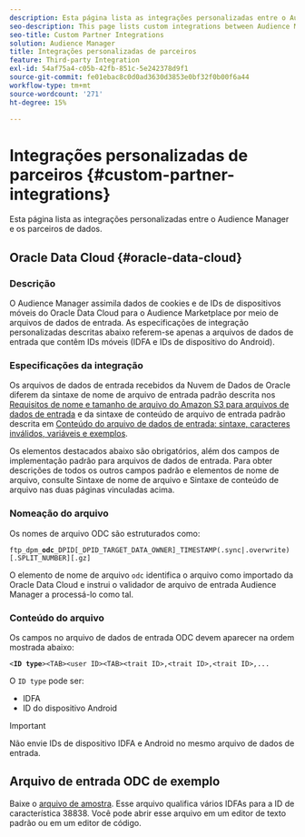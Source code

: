 ```yaml
---
description: Esta página lista as integrações personalizadas entre o Audience Manager e os parceiros de dados.
seo-description: This page lists custom integrations between Audience Manager and data partners.
seo-title: Custom Partner Integrations
solution: Audience Manager
title: Integrações personalizadas de parceiros
feature: Third-party Integration
exl-id: 54af75a4-c05b-42fb-851c-5e242378d9f1
source-git-commit: fe01ebac8c0d0ad3630d3853e0bf32f0b00f6a44
workflow-type: tm+mt
source-wordcount: '271'
ht-degree: 15%

---
```


# Integrações personalizadas de parceiros {#custom-partner-integrations}

Esta página lista as integrações personalizadas entre o Audience Manager e os parceiros de dados.

## Oracle Data Cloud {#oracle-data-cloud}

### Descrição

O Audience Manager assimila dados de cookies e de IDs de dispositivos móveis do Oracle Data Cloud para o Audience Marketplace por meio de arquivos de dados de entrada. As especificações de integração personalizadas descritas abaixo referem-se apenas a arquivos de dados de entrada que contêm IDs móveis (IDFA e IDs de dispositivo do Android).

### Especificações da integração

Os arquivos de dados de entrada recebidos da Nuvem de Dados de Oracle diferem da sintaxe de nome de arquivo de entrada padrão descrita nos [Requisitos de nome e tamanho de arquivo do Amazon S3 para arquivos de dados de entrada](/help/using/integration/sending-audience-data/batch-data-transfer-explained/inbound-s3-filenames.md) e da sintaxe de conteúdo de arquivo de entrada padrão descrita em [Conteúdo do arquivo de dados de entrada: sintaxe, caracteres inválidos, variáveis e exemplos](/help/using/integration/sending-audience-data/batch-data-transfer-explained/inbound-file-contents.md).

Os elementos destacados abaixo são obrigatórios, além dos campos de implementação padrão para arquivos de dados de entrada. Para obter descrições de todos os outros campos padrão e elementos de nome de arquivo, consulte Sintaxe de nome de arquivo e Sintaxe de conteúdo de arquivo nas duas páginas vinculadas acima.

### Nomeação do arquivo

Os nomes de arquivo ODC são estruturados como:

`ftp_dpm_`**`odc`**`_DPID[_DPID_TARGET_DATA_OWNER]_TIMESTAMP(.sync|.overwrite)[.SPLIT_NUMBER][.gz]`

O elemento de nome de arquivo `odc` identifica o arquivo como importado da Oracle Data Cloud e instrui o validador de arquivo de entrada Audience Manager a processá-lo como tal.

### Conteúdo do arquivo

Os campos no arquivo de dados de entrada ODC devem aparecer na ordem mostrada abaixo:

`<`**`ID type`**`><TAB><user ID><TAB><trait ID>,<trait ID>,<trait ID>,...`

O `ID type` pode ser:

* IDFA
* ID do dispositivo Android

>[!IMPORTANT]
>
>Não envie IDs de dispositivo IDFA e Android no mesmo arquivo de dados de entrada.

## Arquivo de entrada ODC de exemplo

Baixe o [arquivo de amostra](/help/using/integration/assets/ftp_dpm_odc_12345_1556223815.sync). Esse arquivo qualifica vários IDFAs para a ID de característica 38838. Você pode abrir esse arquivo em um editor de texto padrão ou em um editor de código.
